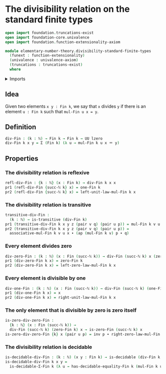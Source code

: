# The divisibility relation on the standard finite types

```agda
open import foundation.truncations-exist
open import foundation-core.univalence
open import foundation.function-extensionality-axiom

module elementary-number-theory.divisibility-standard-finite-types
  (funext : function-extensionality)
  (univalence : univalence-axiom)
  (truncations : truncations-exist)
  where
```

<details><summary>Imports</summary>

```agda
open import elementary-number-theory.modular-arithmetic-standard-finite-types funext univalence truncations
open import elementary-number-theory.natural-numbers

open import foundation.action-on-identifications-functions
open import foundation.binary-relations funext univalence truncations
open import foundation.decidable-types funext univalence truncations
open import foundation.dependent-pair-types
open import foundation.identity-types funext
open import foundation.universe-levels

open import univalent-combinatorics.decidable-dependent-pair-types funext univalence truncations
open import univalent-combinatorics.equality-standard-finite-types funext univalence truncations
open import univalent-combinatorics.standard-finite-types funext univalence truncations
```

</details>

## Idea

Given two elements `x y : Fin k`, we say that `x` divides `y` if there is an
element `u : Fin k` such that `mul-Fin u x = y`.

## Definition

```agda
div-Fin : (k : ℕ) → Fin k → Fin k → UU lzero
div-Fin k x y = Σ (Fin k) (λ u → mul-Fin k u x ＝ y)
```

## Properties

### The divisibility relation is reflexive

```agda
refl-div-Fin : {k : ℕ} (x : Fin k) → div-Fin k x x
pr1 (refl-div-Fin {succ-ℕ k} x) = one-Fin k
pr2 (refl-div-Fin {succ-ℕ k} x) = left-unit-law-mul-Fin k x
```

### The divisibility relation is transitive

```agda
transitive-div-Fin :
  (k : ℕ) → is-transitive (div-Fin k)
pr1 (transitive-div-Fin k x y z (pair v q) (pair u p)) = mul-Fin k v u
pr2 (transitive-div-Fin k x y z (pair v q) (pair u p)) =
  associative-mul-Fin k v u x ∙ (ap (mul-Fin k v) p ∙ q)
```

### Every element divides zero

```agda
div-zero-Fin : (k : ℕ) (x : Fin (succ-ℕ k)) → div-Fin (succ-ℕ k) x (zero-Fin k)
pr1 (div-zero-Fin k x) = zero-Fin k
pr2 (div-zero-Fin k x) = left-zero-law-mul-Fin k x
```

### Every element is divisible by one

```agda
div-one-Fin : (k : ℕ) (x : Fin (succ-ℕ k)) → div-Fin (succ-ℕ k) (one-Fin k) x
pr1 (div-one-Fin k x) = x
pr2 (div-one-Fin k x) = right-unit-law-mul-Fin k x
```

### The only element that is divisible by zero is zero itself

```agda
is-zero-div-zero-Fin :
  {k : ℕ} (x : Fin (succ-ℕ k)) →
  div-Fin (succ-ℕ k) (zero-Fin k) x → is-zero-Fin (succ-ℕ k) x
is-zero-div-zero-Fin {k} x (pair u p) = inv p ∙ right-zero-law-mul-Fin k u
```

### The divisibility relation is decidable

```agda
is-decidable-div-Fin : (k : ℕ) (x y : Fin k) → is-decidable (div-Fin k x y)
is-decidable-div-Fin k x y =
  is-decidable-Σ-Fin k (λ u → has-decidable-equality-Fin k (mul-Fin k u x) y)
```
